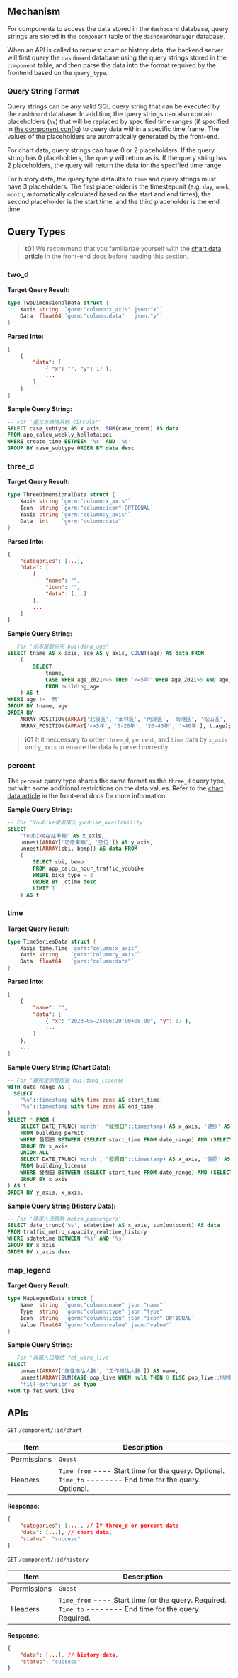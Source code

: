 ## Mechanism

For components to access the data stored in the `dashboard` database, query strings are stored in the `component` table of the `dashboardmanager` database.

When an API is called to request chart or history data, the backend server will first query the `dashboard` database using the query strings stored in the `component` table, and then parse the data into the format required by the frontend based on the `query_type`.

### Query String Format

Query strings can be any valid SQL query string that can be executed by the `dashboard` database. In addition, the query strings can also contain placeholders (`%s`) that will be replaced by specified time ranges (if specified in [the component config](/front-end/introduction-to-components)) to query data within a specific time frame. The values of the placeholders are automatically generated by the front-end.

For chart data, query strings can have 0 or 2 placeholders. If the query string has 0 placeholders, the query will return as is. If the query string has 2 placeholders, the query will return the data for the specified time range.

For history data, the query type defaults to `time` and query strings must have 3 placeholders. The first placeholder is the timestepunit (e.g. `day`, `week`, `month`, automatically calculated based on the start and end times), the second placeholder is the start time, and the third placeholder is the end time.

## Query Types

>**t01**
>We recommend that you familiarize yourself with the [chart data article](/front-end/chart-data) in the front-end docs before reading this section.

### two_d

**Target Query Result:**

```go
type TwoDimensionalData struct {
	Xaxis string  `gorm:"column:x_axis" json:"x"`
	Data  float64 `gorm:"column:data"   json:"y"`
}
```

**Parsed Into:**

```json
[
	{
		"data": [
			{ "x": "", "y": 17 },
			...
		]
	}
]
```

**Sample Query String:**

```sql
-- For '臺北市陳情系統 circular'
SELECT case_subtype AS x_axis, SUM(case_count) AS data 
FROM app_calcu_weekly_hellotaipei 
WHERE create_time BETWEEN '%s' AND '%s' 
GROUP BY case_subtype ORDER BY data desc
```

### three_d

**Target Query Result:**

```go
type ThreeDimensionalData struct {
	Xaxis string `gorm:"column:x_axis"`
	Icon  string `gorm:"column:icon" OPTIONAL`
	Yaxis string `gorm:"column:y_axis"`
	Data  int    `gorm:"column:data"`
}
```

**Parsed Into:**

```json
{
	"categories": [...],
	"data": [
		{
			"name": "",
			"icon": "",
			"data": [...]
		},
		...
	]
}
```

**Sample Query String:**

```sql
-- For '全市屋齡分布 building_age'
SELECT tname AS x_axis, age AS y_axis, COUNT(age) AS data FROM
	(
		SELECT 
			tname, 
			CASE WHEN age_2021<=5 THEN '<=5年' WHEN age_2021>5 AND age_2021<=20 THEN '5-20年' WHEN age_2021>20 AND age_2021<=40 THEN '20-40年' WHEN age_2021>40 THEN '>40年' ELSE '無' END age 
			FROM building_age
	) AS t
WHERE age != '無'
GROUP BY tname, age
ORDER BY 
	ARRAY_POSITION(ARRAY['北投區', '士林區', '內湖區', '南港區', '松山區', '信義區', '中山區', '大同區', '中正區', '萬華區', '大安區', '文山區']::varchar[], t.tname), 
	ARRAY_POSITION(ARRAY['<=5年', '5-20年', '20-40年', '>40年'], t.age);
```

>**i01**
>It it neccessary to order `three_d`, `percent`, and `time` data by `x_axis` and `y_axis` to ensure the data is parsed correctly.

### percent

The `percent` query type shares the same format as the `three_d` query type, but with some additional restrictions on the data values. Refer to the [chart data article](/front-end/chart-data) in the front-end docs for more information.

**Sample Query String:**

```sql
-- For 'YouBike使用情況 youbike_availability'
SELECT 
	'Youbike在站車輛' AS x_axis, 
	unnest(ARRAY['可借車輛', '空位']) AS y_axis, 
	unnest(ARRAY[sbi, bemp]) AS data FROM
	(
		SELECT sbi, bemp
		FROM app_calcu_hour_traffic_youbike 
		WHERE bike_type = 2 
		ORDER BY _ctime desc 
		LIMIT 1
	) AS t
```

### time

**Target Query Result:**

```go
type TimeSeriesData struct {
	Xaxis time.Time `gorm:"column:x_axis"`
	Yaxis string    `gorm:"column:y_axis"`
	Data  float64   `gorm:"column:data"`
}
```

**Parsed Into:**

```json
[
	{
		"name": "",
		"data": [
			{ "x": "2023-05-25T06:29:00+08:00", "y": 17 },
			...
		]
	},
	...
]
```

**Sample Query String (Chart Data):**

```sql
-- For '建照使照發照量 building_license'
WITH date_range AS (
  SELECT
    '%s'::timestamp with time zone AS start_time,
    '%s'::timestamp with time zone AS end_time
)
SELECT * FROM (
	SELECT DATE_TRUNC('month', "發照日"::timestamp) AS x_axis, '建照' AS y_axis, COUNT(*) AS data
	FROM building_permit
	WHERE 發照日 BETWEEN (SELECT start_time FROM date_range) AND (SELECT end_time FROM date_range)
	GROUP BY x_axis
	UNION ALL
	SELECT DATE_TRUNC('month', "發照日"::timestamp) AS x_axis, '使照' AS y_axis, COUNT(*) AS data
	FROM building_license
	WHERE 發照日 BETWEEN (SELECT start_time FROM date_range) AND (SELECT end_time FROM date_range)
	GROUP BY x_axis
) AS t
ORDER BY y_axis, x_axis;
```

**Sample Query String (History Data):**

```sql
-- For '捷運人流趨勢 metro_passengers'
SELECT date_trunc('%s', sdatetime) AS x_axis, sum(outcount) AS data 
FROM traffic_metro_capacity_realtime_history
WHERE sdatetime BETWEEN '%s' AND '%s'
GROUP BY x_axis
ORDER BY x_axis desc
```

### map_legend

**Target Query Result:**

```go
type MapLegendData struct {
	Name  string  `gorm:"column:name" json:"name"`
	Type  string  `gorm:"column:type" json:"type"`
	Icon  string  `gorm:"column:icon" json:"icon" OPTIONAL`
	Value float64 `gorm:"column:value" json:"value"`
}
```

**Sample Query String:**

```sql
-- For '居職人口推估 fet_work_live'
SELECT 
	unnest(ARRAY['居住推估人數', '工作推估人數']) AS name,
	unnest(ARRAY[SUM(CASE pop_live WHEN null THEN 0 ELSE pop_live::NUMERIC END), SUM(CASE pop_work WHEN null THEN 0 ELSE pop_work::NUMERIC END)]) AS value,
	'fill-extrusion' as type
FROM tp_fet_work_live
```

## APIs

`GET` `/component/:id/chart`

| Item        | Description |
| ----------- | ----------- |
| Permissions | `Guest`     |
| Headers     | `Time_from` ---- Start time for the query. Optional.<br>`Time_to` -------- End time for the query. Optional. |

**Response:**

```json
{
	"categories": [...], // If three_d or percent data
	"data": [...], // chart data,
	"status": "success"
}
```

`GET` `/component/:id/history`

| Item        | Description |
| ----------- | ----------- |
| Permissions | `Guest`     |
| Headers     | `Time_from` ---- Start time for the query. Required.<br>`Time_to` -------- End time for the query. Required. |

**Response:**

```json
{
	"data": [...], // history data,
	"status": "success"
}
```